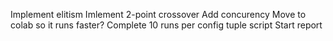 Implement elitism
Imlement 2-point crossover
Add concurency
Move to colab so it runs faster?
Complete 10 runs per config tuple script
Start report
